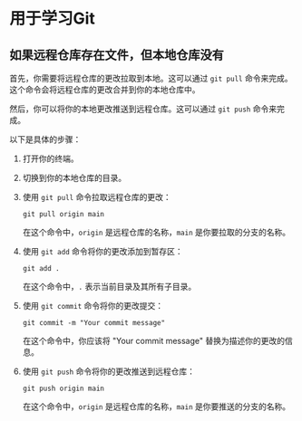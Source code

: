 # 用于学习Git

## 如果远程仓库存在文件，但本地仓库没有
首先，你需要将远程仓库的更改拉取到本地。这可以通过 `git pull` 命令来完成。这个命令会将远程仓库的更改合并到你的本地仓库中。

然后，你可以将你的本地更改推送到远程仓库。这可以通过 `git push` 命令来完成。

以下是具体的步骤：

1. 打开你的终端。

2. 切换到你的本地仓库的目录。

3. 使用 `git pull` 命令拉取远程仓库的更改：

    ```shell
    git pull origin main
    ```

    在这个命令中，`origin` 是远程仓库的名称，`main` 是你要拉取的分支的名称。

4. 使用 `git add` 命令将你的更改添加到暂存区：

    ```shell
    git add .
    ```

    在这个命令中，`.` 表示当前目录及其所有子目录。

5. 使用 `git commit` 命令将你的更改提交：

    ```shell
    git commit -m "Your commit message"
    ```

    在这个命令中，你应该将 "Your commit message" 替换为描述你的更改的信息。

6. 使用 `git push` 命令将你的更改推送到远程仓库：

    ```shell
    git push origin main
    ```

    在这个命令中，`origin` 是远程仓库的名称，`main` 是你要推送的分支的名称。
